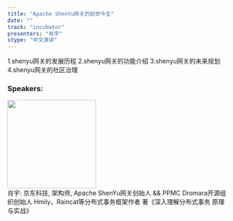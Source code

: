 ```yaml
---
title: "Apache ShenYu网关的前世今生"
date: "" 
track: "incubator"
presenters: "肖宇"
stype: "中文演讲"
---
```

1.shenyu网关的发展历程
2.shenyu网关的功能介绍
3.shenyu网关的未来规划
4.shenyu网关的社区治理
 ### Speakers: 
 <img src="images/speaker/1024.png" width="200" /><br>肖宇: 京东科技, 架构师, Apache ShenYu网关创始人 && PPMC
Dromara开源组织创始人
Hmily，Raincat等分布式事务框架作者
著《深入理解分布式事务 原理与实战》
 